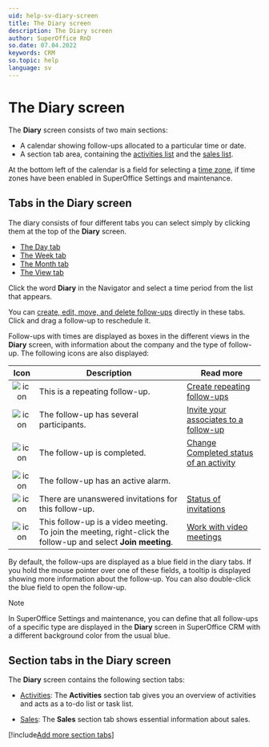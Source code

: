 ```yaml
---
uid: help-sv-diary-screen
title: The Diary screen
description: The Diary screen
author: SuperOffice RnD
so.date: 07.04.2022
keywords: CRM
so.topic: help
language: sv
---
```


# The Diary screen

The **Diary** screen consists of two main sections:

* A calendar showing follow-ups allocated to a particular time or date.
* A section tab area, containing the [activities list][6] and the [sales list][7].

At the bottom left of the calendar is a field for selecting a [time zone][12], if time zones have been enabled in SuperOffice Settings and maintenance.

## Tabs in the Diary screen

The diary consists of four different tabs you can select simply by clicking them at the top of the **Diary** screen.

* [The Day tab][2]
* [The Week tab][3]
* [The Month tab][4]
* [The View tab][5]

Click the word **Diary** in the Navigator and select a time period from the list that appears.

You can [create, edit, move, and delete follow-ups][13] directly in these tabs. Click and drag a follow-up to reschedule it.

Follow-ups with times are displayed as boxes in the different views in the **Diary** screen, with information about the company and the type of follow-up. The following icons are also displayed:

| Icon | Description | Read more |
|:-:|---|---|
| ![icon][img1] | This is a repeating follow-up. | [Create repeating follow-ups][11] |
| ![icon][img2] | The follow-up has several participants. | [Invite your associates to a follow-up][12] |
| ![icon][img3] | The follow-up is completed. | [Change Completed status of an activity][8] |
| ![icon][img4] | The follow-up has an active alarm. | |
| ![icon][img5] | There are unanswered invitations for this follow-up. | [Status of invitations][9] |
| ![icon][img6] | This follow-up is a video meeting. To join the meeting, right-click the follow-up and select **Join meeting**. | [Work with video meetings][10] |

By default, the follow-ups are displayed as a blue field in the diary tabs. If you hold the mouse pointer over one of these fields, a tooltip is displayed showing more information about the follow-up. You can also double-click the blue field to open the follow-up.

> [!NOTE]
> In SuperOffice Settings and maintenance, you can define that all follow-ups of a specific type are displayed in the **Diary** screen in SuperOffice CRM with a different background color from the usual blue.

## Section tabs in the Diary screen

The **Diary** screen contains the following section tabs:

* [Activities][6]: The **Activities** section tab gives you an overview of activities and acts as a to-do list or task list.

* [Sales][7]: The **Sales** section tab shows essential information about sales.

[!include[Add more section tabs](../../../learn/includes/more-tab.md)]

<!-- Referenced links -->
[2]: day.md
[3]: week.md
[4]: month.md
[5]: view.md
[6]: activities-tab.md
[7]: sales-tab.md
[8]: ../change-completed-status.md
[9]: ../invitation/index.md#status
[10]: ../video-meetings.md
[11]: ../recurrence/create.md
[12]: ../invitation/index.md
[13]: ../index.md

<!-- Referenced images -->
[img1]: ../../../../media/icons/recurring-booking-assignment.bmp
[img2]: ../../../../../common/icons/diary-participants.png
[img3]: ../../../../../common/icons/diary-complete.png
[img4]: ../../../../../common/icons/diary-alarm.png
[img5]: ../../../../../common/icons/diary-tentative.png
[img6]: ../../../../../common/icons/diary-videocall.png

